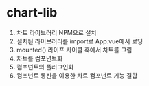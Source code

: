 # chart-lib

1. 차트 라이브러리 NPM으로 설치
2. 설치된 라이브러리를 import로 App.vue에서 로딩
3. mounted() 라이프 사이클 훅에서 차트를 그림
4. 차트를 컴포넌트화
5. 컴포넌트의 플러그인화
6. 컴포넌트 통신을 이용한 차트 컴포넌트 기능 결합